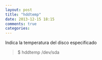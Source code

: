```yaml
---
layout: post
title: "hddtemp"
date: 2013-12-15 18:15
comments: true
categories: 
---
```

Indica la temperatura del disco especificado

>$ hddtemp /dev/sda


